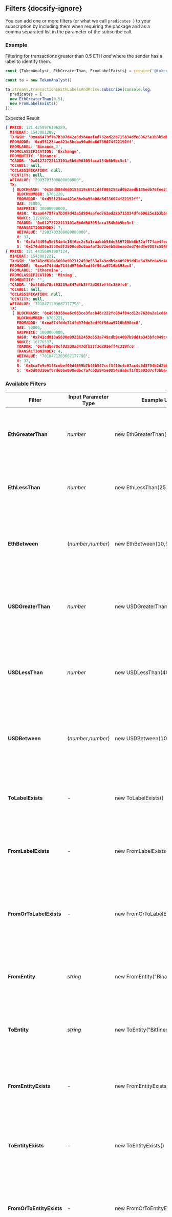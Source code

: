 ## Filters {docsify-ignore}

You can add one or more filters (or what we call ```predicates ```) to your subscription by including them when requiring the package and as a comma separated list in the parameter of the subscribe call.

### Example

Filtering for transactions greater than 0.5 ETH *and* where the sender has a label to identify them.

```javascript
const {TokenAnalyst, EthGreaterThan, FromLabelExists} = require('@tokenanalyst/sdk);

const ta = new TokenAnalyst()

ta.streams.transactionsWithLabelsAndPrice.subscribe(console.log,
  predicates = [
  new EthGreaterThan(0.5),
  new FromLabelExists()
]);
```

Expected Result

```json
{ PRICE: 121.4259976196289,
  MINEDAT: 1543081209,
  TXHASH: '0xaa6479f7a7b307d42a5d984aafed762ed22b715834dfe69625e1b3b5db0f5f55',
  FROMADDR: '0xd551234ae421e3bcba99a0da6d736074f22192ff',
  FROMLABEL: 'Binance_2',
  FROMCLASSIFICATION: 'Exchange',
  FROMENTITY: 'Binance',
  TOADDR: '0x01272722113101a5b6d90305faca154b6b9bc3c1',
  TOLABEL: null,
  TOCLASSIFICATION: null,
  TOENTITY: null,
  WEIVALUE: '2903703300000000000',
  TX:
   { BLOCKHASH: '0x16d884d6d0155319c6911d4f005252cd0b2aedb185edb76fee23d3ef678152b2',
     BLOCKNUMBER: 6765220,
     FROMADDR: '0xd551234ae421e3bcba99a0da6d736074f22192ff',
     GAS: 21000,
     GASPRICE: 30000000000,
     HASH: '0xaa6479f7a7b307d42a5d984aafed762ed22b715834dfe69625e1b3b5db0f5f55',
     NONCE: 1126992,
     TOADDR: '0x01272722113101a5b6d90305faca154b6b9bc3c1',
     TRANSACTIONINDEX: 7,
     WEIVALUE: '2903703300000000000',
     V: 37,
     R: '0xfaf4459a5df54e4c16f6ec2c5a1caabbb56de359728bb8b32af77fae4fea38c4',
     S: '0x174dd86e3558e3f3500cd0c8aa4af3d72e4b8dbeae3ed74edfe9887c584b7c33' } }
{ PRICE: 121.44356891087124,
  MINEDAT: 1543081221,
  TXHASH: '0x741cd810a5690e992312459e553a749cdb9c4097b9dd1a343bfc049c4634a362',
  FROMADDR: '0xea674fdde714fd979de3edf0f56aa9716b898ec8',
  FROMLABEL: 'Ethermine',
  FROMCLASSIFICATION: 'Mining',
  FROMENTITY: '',
  TOADDR: '0xf5d8e78cf03239a347dfb3ff2d203eff4c339fc6',
  TOLABEL: null,
  TOCLASSIFICATION: null,
  TOENTITY: null,
  WEIVALUE: '7818471203667177798',
  TX:
   { BLOCKHASH: '0x498b350ee6c063ce3facb46c222fc084f04cd12e7620a2e1c066a5f41c97ebcc',
     BLOCKNUMBER: 6765221,
     FROMADDR: '0xea674fdde714fd979de3edf0f56aa9716b898ec8',
     GAS: 50000,
     GASPRICE: 1000000000,
     HASH: '0x741cd810a5690e992312459e553a749cdb9c4097b9dd1a343bfc049c4634a362',
     NONCE: 16776537,
     TOADDR: '0xf5d8e78cf03239a347dfb3ff2d203eff4c339fc6',
     TRANSACTIONINDEX: 4,
     WEIVALUE: '7818471203667177798',
     V: 37,
     R: '0x6ca7e9e91f8cebef09d4695b7b46b547ccf3f16c4c67ac4c6d3704b2d2bbbbac',
     S: '0x5d80316ef97de5be898edbc7a7cb8a945e0854cdabcf1f88892d7cf3bba4df01' } }
```


### Available Filters

| Filter                   | Input Parameter Type | Example Usage                                                  | Description                                                                                                   |
|--------------------------|----------------------|----------------------------------------------------------------|---------------------------------------------------------------------------------------------------------------|
| **EthGreaterThan**       | *number*             | new EthGreaterThan(0.5)                                        | Filter for transactions where ETH transferred is greater than the specified amount                            |
| **EthLessThan**          | *number*             | new EthLessThan(25.5)                                          | Filter for transactions where ETH transferred is lesser than the specified amount                             |
| **EthBetween**           |  (*number*,*number*) | new EthBetween(10,55)                                          | Filter for transactions where ETH transferred is in between the specified values                              |
| **USDGreaterThan**       | *number*             | new USDGreaterThan(100000)                                     | Filter for transactions where the USD value of ETH transferred is greater than the specified amount           |
| **USDLessThan**          | *number*             | new USDLessThan(400)                                           | Filer for transactions where the USD value of ETH transferred is less than the specified amount               |
| **USDBetween**           | (*number*,*number*)  | new USDBetween(10,300)                                         | Filter for transactions where the USD value of ETH transferred is between the two specified values            |
| **ToLabelExists**        | -                    | new ToLabelExists()                                            | Filter for transactions where the recipient has a label to identify them in our database                      |
| **FromLabelExists**      | -                    | new FromLabelExists()                                          | Filter for transactions where the sender has a label to identify them in our database                         |
| **FromOrToLabelExists**  | -                    | new FromOrToLabelExists()                                      | Filter for transactions where either the sender or the recipient has a label to identify them in our database |
| **FromEntity**           | *string*             | new FromEntity("Binance")                                      | Filter for transactions where the entity of the sender matches the specified value                            |
| **ToEntity**             | *string*             | new ToEntity("Bitfinex")                                       | Filter for transactions where the entity of the receiver matches the specified value                          |
| **FromEntityExists**     | -                    | new FromEntityExists()                                         | Filter for transactions where the sender's entity has been tagged in our database                             |
| **ToEntityExists**       | -                    | new ToEntityExists()                                           | Filter for transactions where the recipient's entity has been tagged in our database                          |
| **FromOrToEntityExists** | -                    | new FromOrToEntityExists()                                     | Filter for transactions where either the sender or recipient has an entity tag in our database                |
| **FromAddress**          | *string*             | new FromAddress("0x0d070796395 2f2fba59dd06f2b425ace40b492fe") | Filter for transactions where the sender's address exactly matches the specified input.                       |
| **ToAddress**            | *string*             | new ToAddress("0xcbb490f8034d a4591c677865863dd50a89014ed")    | Filter for transactions where the recipient's address exactly matches the specified input.                    |


## List of Entities

Reference when filtering on entities in our database 

*We are constantly growing and updating this - so the below is not comprehensive*

| Entity     |
|------------|
| Binance    |
| Bitfinex   |
| BigONE     |
| Bitrex     |
| Cobinhood  |
| Gate.io    |
| Gemini     |
| HitBTC     |
| Hotbit     |
| Huobi      |
| Kraken     |
| Kucoin     |
| Liqui      |
| Okex       |
| Poloniex   |
| ShapeShift |
| Upbit      |
| Yunbi      |
